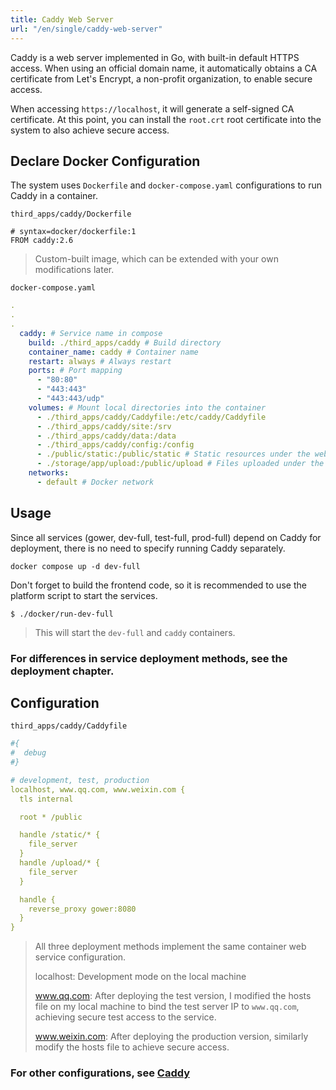 ```yaml
---
title: Caddy Web Server
url: "/en/single/caddy-web-server"
---
```


Caddy is a web server implemented in Go, with built-in default HTTPS access. When using an official domain name, it automatically obtains a CA certificate from Let's Encrypt, a non-profit organization, to enable secure access.

When accessing `https://localhost`, it will generate a self-signed CA certificate. At this point, you can install the `root.crt` root certificate into the system to also achieve secure access.

## Declare Docker Configuration

The system uses `Dockerfile` and `docker-compose.yaml` configurations to run Caddy in a container.

`third_apps/caddy/Dockerfile`

```docker
# syntax=docker/dockerfile:1
FROM caddy:2.6
```


> Custom-built image, which can be extended with your own modifications later.

`docker-compose.yaml`

```yaml
.
.
.
  caddy: # Service name in compose
    build: ./third_apps/caddy # Build directory
    container_name: caddy # Container name
    restart: always # Always restart
    ports: # Port mapping
      - "80:80"
      - "443:443"
      - "443:443/udp"
    volumes: # Mount local directories into the container
      - ./third_apps/caddy/Caddyfile:/etc/caddy/Caddyfile
      - ./third_apps/caddy/site:/srv
      - ./third_apps/caddy/data:/data
      - ./third_apps/caddy/config:/config
      - ./public/static:/public/static # Static resources under the web service root directory
      - ./storage/app/upload:/public/upload # Files uploaded under the web service root directory
    networks:
      - default # Docker network
```


## Usage

Since all services (gower, dev-full, test-full, prod-full) depend on Caddy for deployment, there is no need to specify running Caddy separately.

```shell
docker compose up -d dev-full
```


Don't forget to build the frontend code, so it is recommended to use the platform script to start the services.

```shell
$ ./docker/run-dev-full
```


> This will start the `dev-full` and `caddy` containers.

### For differences in service deployment methods, see the deployment chapter.

## Configuration

`third_apps/caddy/Caddyfile`

```yaml
#{
#  debug
#}

# development, test, production
localhost, www.qq.com, www.weixin.com {
  tls internal

  root * /public

  handle /static/* {
    file_server
  }
  handle /upload/* {
    file_server
  }

  handle {
    reverse_proxy gower:8080
  }
}
```


> All three deployment methods implement the same container web service configuration.
>
> localhost: Development mode on the local machine
>
> www.qq.com: After deploying the test version, I modified the hosts file on my local machine to bind the test server IP to `www.qq.com`, achieving secure test access to the service.
>
> www.weixin.com: After deploying the production version, similarly modify the hosts file to achieve secure access.

### For other configurations, see [Caddy](https://caddyserver.com)
